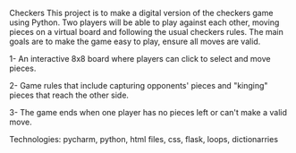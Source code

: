 Checkers
This project is to make a digital version of the checkers game using Python. Two players will be able to play against each other, moving pieces on a virtual board and following the usual checkers rules. The main goals are to make the game easy to play, ensure all moves are valid.

1- An interactive 8x8 board where players can click to select and move pieces.

2- Game rules that include capturing opponents' pieces and "kinging" pieces that reach the other side.

3- The game ends when one player has no pieces left or can't make a valid move.



Technologies: pycharm, python, html files, css, flask, loops, dictionarries
